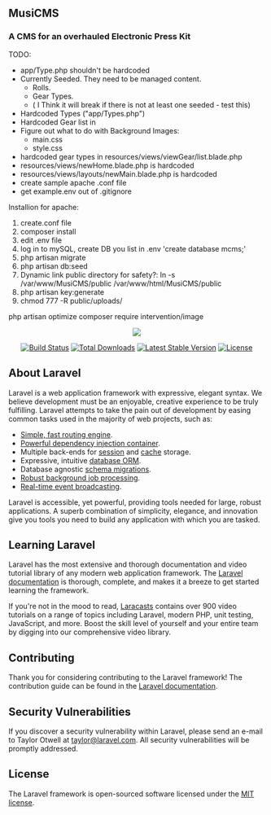## MusiCMS

### A CMS for an overhauled Electronic Press Kit


TODO:

* app/Type.php shouldn't be hardcoded
* Currently Seeded. They need to be managed content.
  * Rolls.
  * Gear Types.
  * ( I Think it will break if there is not at least one seeded - test this)
* Hardcoded Types ("app/Types.php")
* Hardcoded Gear list in 
* Figure out what to do with Background Images:
    *  main.css
    *  style.css
* hardcoded gear types in resources/views/viewGear/list.blade.php
* resources/views/newHome.blade.php is hardcoded
* resources/views/layouts/newMain.blade.php is hardcoded
* create sample apache .conf file
* get example.env out of .gitignore
  
Installion for apache:
1. create.conf file
2. composer install
3. edit .env file
3. log in to mySQL, create DB you list in .env 'create database mcms;'
4. php artisan migrate
4. php artisan db:seed
4. Dynamic link public directory for safety?: ln -s /var/www/MusiCMS/public /var/www/html/MusiCMS/public
5. php artisan key:generate
6. chmod 777 -R public/uploads/

<!-- sudo apt-get install composer
php composer.phar require intervention/image -->
php artisan optimize
composer require intervention/image

<p align="center"><img src="https://laravel.com/assets/img/components/logo-laravel.svg"></p>

<p align="center">
<a href="https://travis-ci.org/laravel/framework"><img src="https://travis-ci.org/laravel/framework.svg" alt="Build Status"></a>
<a href="https://packagist.org/packages/laravel/framework"><img src="https://poser.pugx.org/laravel/framework/d/total.svg" alt="Total Downloads"></a>
<a href="https://packagist.org/packages/laravel/framework"><img src="https://poser.pugx.org/laravel/framework/v/stable.svg" alt="Latest Stable Version"></a>
<a href="https://packagist.org/packages/laravel/framework"><img src="https://poser.pugx.org/laravel/framework/license.svg" alt="License"></a>
</p>

## About Laravel

Laravel is a web application framework with expressive, elegant syntax. We believe development must be an enjoyable, creative experience to be truly fulfilling. Laravel attempts to take the pain out of development by easing common tasks used in the majority of web projects, such as:

- [Simple, fast routing engine](https://laravel.com/docs/routing).
- [Powerful dependency injection container](https://laravel.com/docs/container).
- Multiple back-ends for [session](https://laravel.com/docs/session) and [cache](https://laravel.com/docs/cache) storage.
- Expressive, intuitive [database ORM](https://laravel.com/docs/eloquent).
- Database agnostic [schema migrations](https://laravel.com/docs/migrations).
- [Robust background job processing](https://laravel.com/docs/queues).
- [Real-time event broadcasting](https://laravel.com/docs/broadcasting).

Laravel is accessible, yet powerful, providing tools needed for large, robust applications. A superb combination of simplicity, elegance, and innovation give you tools you need to build any application with which you are tasked.

## Learning Laravel

Laravel has the most extensive and thorough documentation and video tutorial library of any modern web application framework. The [Laravel documentation](https://laravel.com/docs) is thorough, complete, and makes it a breeze to get started learning the framework.

If you're not in the mood to read, [Laracasts](https://laracasts.com) contains over 900 video tutorials on a range of topics including Laravel, modern PHP, unit testing, JavaScript, and more. Boost the skill level of yourself and your entire team by digging into our comprehensive video library.

## Contributing

Thank you for considering contributing to the Laravel framework! The contribution guide can be found in the [Laravel documentation](http://laravel.com/docs/contributions).

## Security Vulnerabilities

If you discover a security vulnerability within Laravel, please send an e-mail to Taylor Otwell at taylor@laravel.com. All security vulnerabilities will be promptly addressed.

## License

The Laravel framework is open-sourced software licensed under the [MIT license](http://opensource.org/licenses/MIT).
